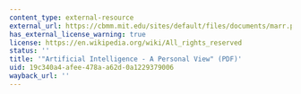 ```yaml
---
content_type: external-resource
external_url: https://cbmm.mit.edu/sites/default/files/documents/marr.pdf
has_external_license_warning: true
license: https://en.wikipedia.org/wiki/All_rights_reserved
status: ''
title: '"Artificial Intelligence - A Personal View" (PDF)'
uid: 19c340a4-afee-478a-a62d-0a1229379006
wayback_url: ''
---
```

